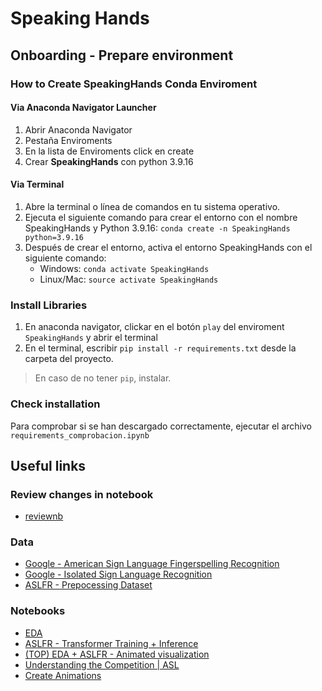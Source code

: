 # Speaking Hands

## Onboarding - Prepare environment

### How to Create SpeakingHands Conda Enviroment

#### Via Anaconda Navigator Launcher

1. Abrir Anaconda Navigator
2. Pestaña Enviroments
3. En la lista de Enviroments click en create
4. Crear **SpeakingHands** con python 3.9.16

#### Via Terminal

1. Abre la terminal o línea de comandos en tu sistema operativo.
2. Ejecuta el siguiente comando para crear el entorno con el nombre SpeakingHands y Python 3.9.16: `conda create -n SpeakingHands python=3.9.16`
3. Después de crear el entorno, activa el entorno SpeakingHands con el siguiente comando:
   * Windows: `conda activate SpeakingHands`
   * Linux/Mac: `source activate SpeakingHands`

### Install Libraries

1. En anaconda navigator, clickar en el botón `play` del enviroment `SpeakingHands` y abrir el terminal
2. En el terminal, escribir `pip install -r requirements.txt` desde la carpeta del proyecto.

> En caso de no tener `pip`, instalar.

### Check installation

Para comprobar si se han descargado correctamente, ejecutar el archivo `requirements_comprobacion.ipynb`

## Useful links

### Review changes in notebook

- [reviewnb](https://app.reviewnb.com/AngelEscudero4/TFM_speaking-hands/)

### Data
- [Google - American Sign Language Fingerspelling Recognition
](https://www.kaggle.com/competitions/asl-fingerspelling/overview)
- [Google - Isolated Sign Language Recognition
](https://www.kaggle.com/competitions/asl-signs/overview)
- [ASLFR - Prepocessing Dataset](https://www.kaggle.com/datasets/markwijkhuizen/aslfr-preprocessing-dataset)

### Notebooks
- [EDA](https://www.kaggle.com/code/mahakpreetkaurvirdi/american-sign-language-recognition-eda)
- [ASLFR - Transformer Training + Inference](https://www.kaggle.com/code/markwijkhuizen/aslfr-transformer-training-inference)
- [(TOP) EDA + ASLFR - Animated visualization](https://www.kaggle.com/code/leonidkulyk/eda-aslfr-animated-visualization)
- [Understanding the Competition | ASL](https://www.kaggle.com/code/ayushs9020/understanding-the-competition-asl)
- [Create Animations](https://www.kaggle.com/code/ahmedxc4/asl-fingerspelling-recognition-data)
